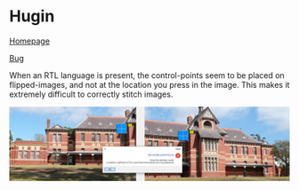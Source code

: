 # Hugin

[Homepage](http://hugin.sourceforge.net/)

[Bug](https://bugs.launchpad.net/hugin/+bug/898553)

When an RTL language is present, the control-points seem to be placed on flipped-images, and not at the location you press in the image. This makes it extremely difficult to correctly stitch images.

![](FlippedControlPoint.png)